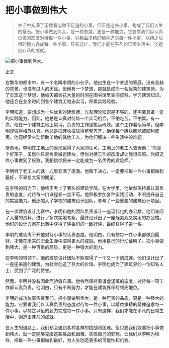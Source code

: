 # 把小事做到伟大

> 生活中充满了无数看似微不足道的小事，但正是这些小事，构成了我们人生的基石。把小事做到伟大，是一种态度，更是一种能力。它要求我们以认真负责的态度对待每一件小事，以精益求精的精神追求每一件小事，以持之以恒的毅力完成每一件小事。只有这样，我们才能在平凡的日常生活中，创造出非凡的成就。

![把小事做到伟大。  ](/images/c4e47c037c604ac7a78075262825e2e6.jpg)


正文

在繁华的都市中，有一个名叫李明的小伙子。他出生在一个普通的家庭，没有显赫的背景，也没有过人的天赋。但他有一个梦想，那就是成为一名优秀的建筑师。为了实现这个梦想，他每天都会花大量的时间在图书馆里查阅资料，学习建筑知识。他还会在业余时间到各个建筑工地去实习，积累实践经验。

李明知道，要想成为一名优秀的建筑师，光有理论知识是不够的，还需要具备一定的实践能力。因此，他总是认真对待每一个实习机会，不怕吃苦，不怕累。有一次，他在一个建筑工地上实习，负责的工作是搬运砖块。这个工作看似简单，但李明却做得格外认真。他总是把砖块摆放得整整齐齐，确保每个砖块都能被顺利使用。他还经常主动帮助工地的其他工人，为他们解决一些生活中的难题。

渐渐地，李明在工地上的表现赢得了大家的认可。工地上的老工人告诉他：“你是个好孩子，虽然你只是负责搬运砖块，但你对待工作的态度却让我很佩服。你把这件小事做到了极致，我相信你将来一定能成为一名优秀的建筑师。”

李明听了老工人的话，心里充满了感激。他暗下决心，一定要把每一件小事都做到最好，不辜负大家的期望。

在李明的努力下，他终于考上了著名的建筑学院。在大学里，他依然保持着认真负责的态度，对待每一门课程都一丝不苟。他积极参加各种实践活动，不断提升自己的实践能力。他还加入了学校的建筑设计团队，参与了一些重要的建筑设计项目。

在一次建筑设计比赛中，李明和他的团队负责设计一座现代化的办公楼。他们查阅了大量的资料，进行了多次实地考察，最终设计出了一座既美观又实用的办公楼。他们的设计方案在比赛中获得了评委们的一致好评，最终获得了第一名。

李明的成功离不开他对待小事的认真态度。他明白，只有把每一件小事都做到最好，才能在未来的职业生涯中取得更大的成就。他用自己的行动证明了，把小事做到伟大，是一种可贵的品质，更是一种强大的能力。

在李明的带领下，他的建筑设计团队不断取得了一个又一个的成就。他们设计出了一座座美丽的建筑，为社会创造了巨大的价值。李明也成为了建筑界的一位知名人士，受到了广泛的赞誉。

然而，李明并没有因此而骄傲自满。他依然保持着谦虚谨慎的态度，对待每一项工作都认真负责。他明白，只有不断努力，才能在建筑界保持领先地位。

李明的成功故事告诉我们，把小事做到伟大，是一种可贵的品质，更是一种强大的能力。它要求我们以认真负责的态度对待每一件小事，以精益求精的精神追求每一件小事，以持之以恒的毅力完成每一件小事。只有这样，我们才能在平凡的日常生活中，创造出非凡的成就。

在人生的道路上，我们都会遇到各种各样的挑战和困难。但只要我们能够把小事做到伟大，就一定能够克服这些挑战和困难，实现自己的梦想。让我们以李明为榜样，把每一件小事都做到最好，为人生创造更多的可能性和机会。